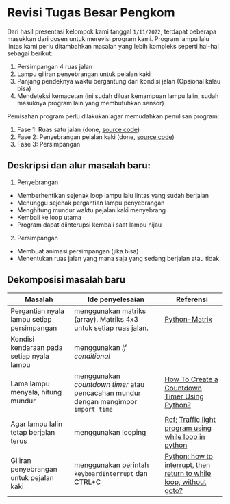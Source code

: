 # Revisi Tugas Besar Pengkom

Dari hasil presentasi kelompok kami tanggal `1/11/2022`, terdapat beberapa masukkan dari dosen untuk merevisi program kami. 
Program lampu lalu lintas kami perlu ditambahkan masalah yang lebih kompleks seperti hal-hal sebagai berikut:
1. Persimpangan 4 ruas jalan
2. Lampu giliran penyebrangan untuk pejalan kaki
3. Panjang pendeknya waktu bergantung dari kondisi jalan (Opsional kalau bisa)
4. Mendeteksi kemacetan (ini sudah diluar kemampuan lampu lalin, sudah masuknya program lain yang membutuhkan sensor)

Pemisahan program perlu dilakukan agar memudahkan penulisan program: 
1. Fase 1: Ruas satu jalan (done, [source code](https://github.com/dinagoethe/pengkom/blob/main/tb/program_jadi.md))
2. Fase 2: Penyebrangan pejalan kaki (done, [source code](https://github.com/dinagoethe/pengkom/blob/main/tb/revisi/programjadi_penyebrangan.md))
3. Fase 3: Persimpangan

## Deskripsi dan alur masalah baru:
1. Penyebrangan 
  - Memberhentikan sejenak loop lampu lalu lintas yang sudah berjalan
  - Menunggu sejenak pergantian lampu penyebrangan
  - Menghitung mundur waktu pejalan kaki menyebrang 
  - Kembali ke loop utama 
  - Program dapat diinterupsi kembali saat lampu hijau

2. Persimpangan
  - Membuat animasi persimpangan (jika bisa)
  - Menentukan ruas jalan yang mana saja yang sedang berjalan atau tidak

## Dekomposisi masalah baru
| Masalah | Ide penyelesaian | Referensi |
| ------- | ---------------- | --------- |
| Pergantian nyala lampu setiap persimpangan | menggunakan matriks (array). Matriks 4x3 untuk setiap ruas jalan. |[Python-Matrix](https://www.tutorialspoint.com/python_data_structure/python_matrix.htm)
| Kondisi kendaraan pada setiap nyala lampu | menggunakan *if conditional* ||
| Lama lampu menyala, hitung mundur | menggunakan *countdown timer* atau pencacahan mundur dengan mengimpor `import time` | [How To Create a Countdown Timer Using Python?](https://www.geeksforgeeks.org/how-to-create-a-countdown-timer-using-python/) |
| Agar lampu lalin tetap berjalan terus | menggunakan looping | [Ref](https://github.com/dinagoethe/pengkom/blob/main/tb/source.md); [Traffic light program using while loop in python](https://stackoverflow.com/questions/48197670/traffic-light-program-using-while-loop-in-python) |
| Giliran penyebrangan untuk pejalan kaki | menggunakan perintah `keyboardInterrupt` dan CTRL+C | [Python: how to interrupt, then return to while loop, without goto?](https://stackoverflow.com/questions/33273930/python-how-to-interrupt-then-return-to-while-loop-without-goto)
